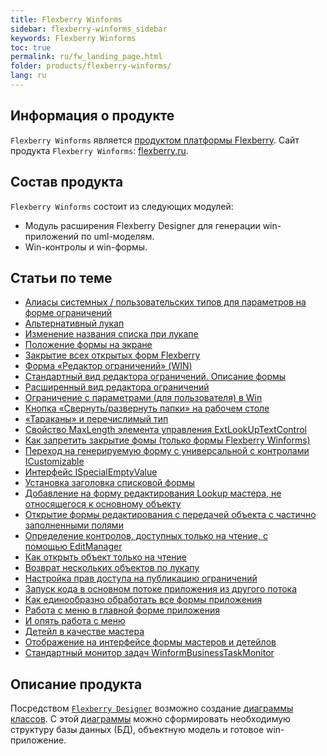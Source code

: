 ```yaml
---
title: Flexberry Winforms
sidebar: flexberry-winforms_sidebar
keywords: Flexberry Winforms
toc: true
permalink: ru/fw_landing_page.html
folder: products/flexberry-winforms/
lang: ru
---
```


## Информация о продукте
`Flexberry Winforms` является [продуктом платформы Flexberry](fp_platform-structure.html). Сайт продукта `Flexberry Winforms`: [flexberry.ru](http://flexberry.ru/Flexberry/ForDevelopers/FlexberryWinforms).

## Состав продукта
`Flexberry Winforms` состоит из следующих модулей:
* Модуль расширения Flexberry Designer для генерации win-приложений по uml-моделям.
* Win-контролы и win-формы.

## Статьи по теме
* [Алиасы системных / пользовательских типов для параметров на форме ограничений](fw_aliases-system-and-user-types.html)
* [Альтернативный лукап](fw_alternative-lookup.html)
* [Изменение названия списка при лукапе](fw_change-name-list-with-lookup.html)
* [Положение формы на экране](fw_base-win-position.html)
* [Закрытие всех открытых форм Flexberry](fw_close-all-opened-forms.html)
* [Форма «Редактор ограничений» (WIN)](fw_winforms-limit-editor-form.html)
* [Стандартный вид редактора ограничений. Описание формы](fw_description-form-limit-editor-in-standard-form.html)
* [Расширенный вид редактора ограничений](fw_limit-editor-advanced-view.html)
* [Ограничение с параметрами (для пользователя) в Win](fw_limit-editor-params.html)
* [Кнопка «Свернуть/развернуть папки» на рабочем столе](fw_desktop-operations.html)
* [«Тараканы» и перечислимый тип](fw_empty-enum-value-validation.html)
* [Свойство MaxLength элемента управления ExtLookUpTextControl](fw_ext-lookup-text-control-max-length.html)
* [Как запретить закрытие фомы (только формы Flexberry Winforms)](fw_forbid-closing-form.html)
* [Переход на генерируемую форму с универсальной с контролами ICustomizable](fw_going-on-generated-form-with-universal-i-customizable.html)
* [Интерфейс ISpecialEmptyValue](fo_i-special-empty-value.html)
* [Установка заголовка списковой формы](fw_list-form-caption.html)
* [Добавление на форму редактирования Lookup мастера, не относящегося к основному объекту](fw_lookup-another-object.html)
* [Открытие формы редактирования с передачей объекта с частично заполненными полями](fa_open-editform-custom-object.html)
* [ Определение контролов, доступных только на чтение, с помощью EditManager](fw_readonly-in-editmanager.html)
* [Как открыть объект только на чтение](fo_read-only-object.html)
* [Возврат нескольких объектов по лукапу](fw_return-multiple-objects-lookup.html)
* [Настройка прав доступа на публикацию ограничений](fw_setting-permissions-for-publication-restrictions.html)
* [Запуск кода в основном потоке приложения из другого потока](fw_ui-synchronization-context.html)
* [Как единообразно обработать все формы приложения](fw_uniformly-handle-all-application-forms.html)
* [Работа с меню в главной форме приложения](fw_work-with-menu-in-main-form-app.html)
* [И опять работа с меню](fw_working-with-menu.html)
* [Детейл в качестве мастера](fw_detail-as-master.html)
* [Отображение на интерфейсе формы мастеров и детейлов](fo_masters-details.html)
* [Стандартный монитор задач WinformBusinessTaskMonitor](fw_winform-business-task-monitor.html)

## Описание продукта
Посредством [`Flexberry Designer`](fd_landing_page.html) возможно создание [диаграммы классов](fd_class-diagram.html). С этой [диаграммы](fd_class-diagram.html) можно сформировать необходимую структуру базы данных (БД), объектную модель и готовое win-приложение.
